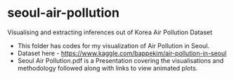 # seoul-air-pollution
Visualising and extracting inferences out of Korea Air Pollution Dataset


- This folder has codes for my visualization of Air Pollution in Seoul. 
- Dataset here - https://www.kaggle.com/bappekim/air-pollution-in-seoul
- Seoul Air Pollution.pdf is a Presentation covering the visualisations and methodology followed along with links to view animated plots. 
